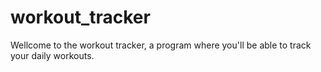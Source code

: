 # workout_tracker

Wellcome to the workout tracker, a program where you'll be able to track your daily workouts.
